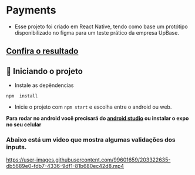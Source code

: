 # Payments
- Esse projeto foi criado em React Native, tendo como base um protótipo disponibilizado no figma para um teste prático da empresa UpBase.

## [Confira o resultado](https://payments-upbase.netlify.app/)

## 🎯 Iniciando o projeto

- Instale as depêndencias

```
npm  install
```

- Inicie o projeto com ``` npm start ``` e escolha entre o android ou web. 

**Para rodar no android você precisará do [android studio](https://developer.android.com/studio/intro?hl=pt-br) ou instalar o expo no seu celular**

### Abaixo está um video que mostra algumas validações dos inputs.

https://user-images.githubusercontent.com/99601659/203322635-db5689e0-fdb7-4336-9df1-81b680ec42d8.mp4
